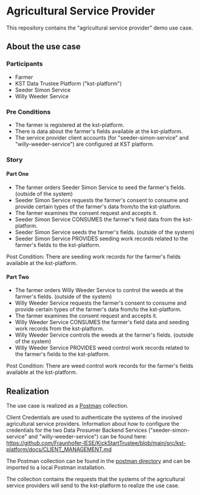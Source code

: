 # Agricultural Service Provider
This repository contains the "agricultural service provider" demo use case.

## About the use case

### Participants
- Farmer
- KST Data Trustee Platform ("kst-platform")
- Seeder Simon Service
- Willy Weeder Service

### Pre Conditions
- The farmer is registered at the kst-platform.
- There is data about the farmer's fields available at the kst-platform.
- The service provider client accounts (for "seeder-simon-service" and "willy-weeder-service") are configured at KST platform.

### Story
#### Part One
- The farmer orders Seeder Simon Service to seed the farmer's fields. (outside of the system)
- Seeder Simon Service requests the farmer's consent to consume and provide certain types of the farmer's data from/to the kst-platform.
- The farmer examines the consent request and accepts it.
- Seeder Simon Service CONSUMES the farmer's field data from the kst-platform.
- Seeder Simon Service seeds the farmer's fields. (outside of the system)
- Seeder Simon Service PROVIDES seeding work records related to the farmer's fields to the kst-platform.

Post Condition: There are seeding work records for the farmer's fields available at the kst-platform.

#### Part Two
- The farmer orders Willy Weeder Service to control the weeds at the farmer's fields. (outside of the system)
- Willy Weeder Service requests the farmer's consent to consume and provide certain types of the farmer's data from/to the kst-platform.
- The farmer examines the consent request and accepts it.
- Willy Weeder Service CONSUMES the farmer's field data and seeding work records from the kst-platform.
- Willy Weeder Service controls the weeds at the farmer's fields. (outside of the system)
- Willy Weeder Service PROVIDES weed control work records related to the farmer's fields to the kst-platform.

Post Condition: There are weed control work records for the farmer's fields available at the kst-platform.

## Realization
The use case is realized as a [Postman](https://www.postman.com/) collection.

Client Credentials are used to authenticate the systems of the involved agricultural service providers.
Information about how to configure the credentials for the two Data Prosumer Backend Services ("seeder-simon-service" and "willy-weeder-service") can be found here: https://github.com/Fraunhofer-IESE/KickStartTrustee/blob/main/src/kst-platform/docs/CLIENT_MANAGEMENT.md

The Postman collection can be found in the [postman directory](postman/) and can be imported to a local Postman installation.

The collection contains the requests that the systems of the agricultural service providers will send to the kst-platform to realize the use case.
